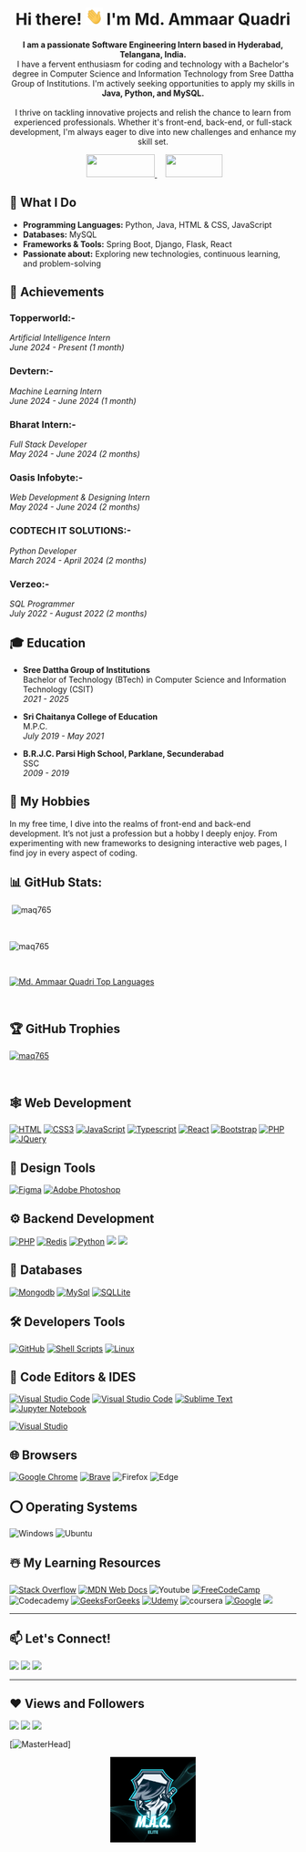 <h1 align="center">Hi there! <img src="https://github.com/maq765/maq765/raw/main/wave.gif" alt="Wave GIF" width="30" height="30"> I'm Md. Ammaar Quadri</h1>

<p align="center">
<b>I am a passionate Software Engineering Intern based in Hyderabad, Telangana, India.</b> <br>
I have a fervent enthusiasm for coding and technology with a Bachelor's degree in Computer Science and Information Technology from Sree Dattha Group of Institutions. I'm actively seeking opportunities to apply my skills in <strong>Java, Python, and MySQL.</strong><br><br/>
I thrive on tackling innovative projects and relish the chance to learn from experienced professionals. Whether it's front-end, back-end, or full-stack development, I'm always eager to dive into new challenges and enhance my skill set.
</p>

<div align="center">
    <a href="#contact" style="padding:10px;">
        <img height="40px" width="120px" src="https://img.shields.io/badge/contact-%23430098.svg?style=for-the-badge&logoColor=white">
    </a>
    <a href="your_resume_link.pdf" style="padding:5px;">
        <img height="40px" width="100px" src="https://img.shields.io/badge/resume-%23430098.svg?style=for-the-badge&logoColor=white">
    </a>
</div>

## 🚀 What I Do

- **Programming Languages:** Python, Java, HTML & CSS, JavaScript
- **Databases:** MySQL
- **Frameworks & Tools:** Spring Boot, Django, Flask, React
- **Passionate about:** Exploring new technologies, continuous learning, and problem-solving

## 💼 Achievements

### Topperworld:-
*Artificial Intelligence Intern*  
_June 2024 - Present (1 month)_

### Devtern:-
*Machine Learning Intern*  
_June 2024 - June 2024 (1 month)_

### Bharat Intern:-
*Full Stack Developer*  
_May 2024 - June 2024 (2 months)_

### Oasis Infobyte:-
*Web Development & Designing Intern*  
_May 2024 - June 2024 (2 months)_

### CODTECH IT SOLUTIONS:-
*Python Developer*  
_March 2024 - April 2024 (2 months)_

### Verzeo:-
*SQL Programmer*  
_July 2022 - August 2022 (2 months)_

## 🎓 Education

- **Sree Dattha Group of Institutions**  
  Bachelor of Technology (BTech) in Computer Science and Information Technology (CSIT)  
  _2021 - 2025_

- **Sri Chaitanya College of Education**  
  M.P.C.  
  _July 2019 - May 2021_

- **B.R.J.C. Parsi High School, Parklane, Secunderabad**  
  SSC  
  _2009 - 2019_

## 🌱 My Hobbies

In my free time, I dive into the realms of front-end and back-end development. It’s not just a profession but a hobby I deeply enjoy. From experimenting with new frameworks to designing interactive web pages, I find joy in every aspect of coding.

## 📊 GitHub Stats:
<p>&nbsp;<img align="center" src="https://github-readme-stats.vercel.app/api?username=maq765&show_icons=true&count_private=true&theme=react&hide_border=true&bg_color=0D1117" alt="maq765" /></p>
<br>

<p><img align="center" src="https://github-readme-streak-stats.herokuapp.com/?user=maq765&show_icons=true&count_private=true&theme=react&hide_border=true&bg_color=0D1117" alt="maq765" /></p>
<br>

<p><a href="https://github.com/maq765/github-readme-stats"><img alt="Md. Ammaar Quadri Top Languages" src="https://github-readme-stats.vercel.app/api/top-langs/?username=maq765&langs_count=8&count_private=true&layout=compact&theme=react&hide_border=true&bg_color=0D1117" /></a></p>
<br>

## 🏆 GitHub Trophies
<p align="left"> <a href="https://github.com/maq765/"><img src="https://github-profile-trophy.vercel.app/?username=maq765&show_icons=true&count_private=true&theme=react&hide_border=true&bg_color=0D1117" alt="maq765" /></a> </p>
<br>

## 🕸️ Web Development

[![HTML](https://img.shields.io/badge/HTML5-E34F26?style=for-the-badge&logo=html5&logoColor=white "HTML")][repo]
[![CSS3](https://img.shields.io/badge/CSS3-1572B6?style=for-the-badge&logo=css3&logoColor=white "CSS")][repo]
[![JavaScript](https://img.shields.io/badge/JavaScript-F7DF1E?style=for-the-badge&logo=javascript&logoColor=black "JavaScript")][repo]
[![Typescript](https://img.shields.io/badge/TypeScript-007ACC?style=for-the-badge&logo=typescript&logoColor=white "Typescript")][repo]
[![React](https://img.shields.io/badge/React-20232A?style=for-the-badge&logo=react&logoColor=61DAFB "React")][repo]
[![Bootstrap](https://img.shields.io/badge/Bootstrap-563D7C?style=for-the-badge&logo=bootstrap&logoColor=white "Bootstrap")][repo]
[![PHP](https://img.shields.io/badge/PHP-777BB4?style=for-the-badge&logo=php&logoColor=white "PHP")][repo]
[![JQuery](https://img.shields.io/badge/jQuery-0769AD?style=for-the-badge&logo=jquery&logoColor=white "JQuery")][repo]


## 🍧 Design Tools

[![Figma](https://img.shields.io/badge/figma-%23F24E1E.svg?style=for-the-badge&logo=figma&logoColor=white "Figma")][repo]
[![Adobe Photoshop](https://img.shields.io/badge/adobe%20photoshop-%2331A8FF.svg?style=for-the-badge&logo=adobe%20photoshop&logoColor=white)][repo]

## ⚙️ Backend Development



[![PHP](https://img.shields.io/badge/PHP-777BB4?style=for-the-badge&logo=php&logoColor=white "PHP")][repo]
[![Redis](https://img.shields.io/badge/laravel-%23DD0031.svg?style=for-the-badge&logo=laravel&logoColor=white "Laravel")][repo]
[![Python](https://img.shields.io/badge/python-3670A0?style=for-the-badge&logo=python&logoColor=ffdd54 "Python")][repo]
[![](https://img.shields.io/badge/Flask-000000?style=for-the-badge&logo=flask&logoColor=white)][repo]
[![](https://img.shields.io/badge/django-yellow?style=for-the-badge&logo=django&logoColor=white)][repo]


## 📅 Databases

[![Mongodb](https://img.shields.io/badge/MongoDB-4EA94B?style=for-the-badge&logo=mongodb&logoColor=white "Mongodb")][repo]
[![MySql](https://img.shields.io/badge/MySQL-00000F?style=for-the-badge&logo=mysql&logoColor=white "MySql")][repo]
[![SQLLite](https://img.shields.io/badge/SQLite-07405E?style=for-the-badge&logo=sqlite&logoColor=white "SQLLite")][repo]



## 🛠️ Developers Tools

[![GitHub](https://img.shields.io/badge/github-%23121011.svg?style=for-the-badge&logo=github&logoColor=white "GitHub")][repo]
[![Shell Scripts](https://img.shields.io/badge/Shell_Script-121011?style=for-the-badge&logo=gnu-bash&logoColor=white)][repo]
[![Linux](https://img.shields.io/badge/Linux-FCC624?style=for-the-badge&logo=linux&logoColor=black "Linux")][repo]
>


## 📄 Code Editors & IDES

[![Visual Studio Code](https://img.shields.io/badge/VS%20Code-0078d7.svg?style=for-the-badge&logo=visual-studio-code&logoColor=white "Visual Studio Code")][repo]
[![Visual Studio Code](https://img.shields.io/badge/VS%20Code%20Insider-24bfa5.svg?style=for-the-badge&logo=visual-studio-code&logoColor=white "Visual Studio Code")][repo]
[![Sublime Text](https://img.shields.io/badge/sublime_text-%23575757.svg?style=for-the-badge&logo=sublime-text&logoColor=important "Sublime Text")][repo]
[![Jupyter Notebook](https://img.shields.io/badge/jupyter-%23FA0F00.svg?style=for-the-badge&logo=jupyter&logoColor=white)][repo]

[![Visual Studio](https://img.shields.io/badge/Visual%20Studio-5C2D91.svg?style=for-the-badge&logo=visual-studio&logoColor=white "Visual Studio")][repo]

## 🌐 Browsers

[![Google Chrome](https://img.shields.io/badge/Google%20Chrome-317cee?style=for-the-badge&logo=GoogleChrome&logoColor=white)][repo]
[![Brave](https://img.shields.io/badge/Brave-FB542B?style=for-the-badge&logo=Brave&logoColor=white "Brave")][repo]
![Firefox](https://img.shields.io/badge/Firefox-FF7139?style=for-the-badge&logo=Firefox-Browser&logoColor=white)
![Edge](https://img.shields.io/badge/Edge-0078D7?style=for-the-badge&logo=Microsoft-edge&logoColor=white)


## ⭕ Operating Systems

![Windows](https://img.shields.io/badge/Windows-0078D6?style=for-the-badge&logo=windows&logoColor=white)
![Ubuntu](https://img.shields.io/badge/Ubuntu-E95420?style=for-the-badge&logo=ubuntu&logoColor=white)



## ☃️ My Learning Resources

[![Stack Overflow](https://img.shields.io/badge/-Stackoverflow-FE7A16?style=for-the-badge&logo=stack-overflow&logoColor=white)][sof]
[![MDN Web Docs](https://img.shields.io/badge/MDN_Web_Docs-black?style=for-the-badge&logo=mdnwebdocs&logoColor=white)][mdn]
![Youtube](https://img.shields.io/badge/YouTube-FF0000?style=for-the-badge&logo=youtube&logoColor=white)
[![FreeCodeCamp](https://img.shields.io/badge/Freecodecamp-%23123.svg?&style=for-the-badge&logo=freecodecamp&logoColor=green)][fcc]
![Codecademy](https://img.shields.io/badge/Codecademy-000000.svg?&style=for-the-badge&logo=Codecademy&logoColor=green)
[![GeeksForGeeks](https://img.shields.io/badge/GeeksforGeeks-gray?style=for-the-badge&logo=geeksforgeeks&logoColor=35914c)][gog]
[![Udemy](https://img.shields.io/badge/Udemy-A435F0?style=for-the-badge&logo=Udemy&logoColor=white)][udemy]
![coursera](https://img.shields.io/badge/coursera-317cee?style=for-the-badge&logo=coursera&logoColor=white)
[![Google](https://img.shields.io/badge/google-4285F4?style=for-the-badge&logo=google&logoColor=white)][google]
[![](https://img.shields.io/badge/GitHub-100000?style=for-the-badge&logo=github&logoColor=white)][github]

[medium]: https://medium.com/
[github]: https://github.com/
[google]: https://www.google.com
[mdn]: https://developer.mozilla.org/en-US/
[wiki]: https://en.wikipedia.org/wiki/Main_Page
[udemy]: https://www.udemy.com/
[gog]: https://www.geeksforgeeks.org/
[fcc]: https://www.freecodecamp.org/
[sof]: https://stackoverflow.com/
[repo]: https://github.com/maq765?tab=repositories
<hr />

## 📫 Let's Connect!

<p align="left" id="contact">
<a href = "https://www.linkedin.com/in/ammaarquadri"><img src="https://img.icons8.com/fluent/48/000000/linkedin.png"/></a>
<a href = "https://www.instagram.com/__maq765__/"><img src="https://img.icons8.com/fluent/48/000000/instagram-new.png"/></a>
<a href = "mailto:21e41a3312@sreedattha.ac.in"><img src="https://img.icons8.com/fluent/48/000000/gmail.png"/></a>
</p>

<hr />

## ❤ Views and Followers
![](https://ForTheBadge.com/images/badges/built-with-love.svg)
![](https://img.shields.io/github/followers/maq765?logo=github&style=for-the-badge)
<a href="https://github.com/maq765/github-profile-views-counter">
    <img src="https://komarev.com/ghpvc/?username=maq765&style=for-the-badge">
</a>

[![MasterHead](https://qph.cf2.quoracdn.net/main-qimg-fa7b4bdc3b2f73e749e5c2c646d4ae13)]

<div align="center">
  <img src="https://github.com/maq765/maq765/raw/main/M.A.Q..png" alt="Image" width="150"/>
</div>

